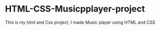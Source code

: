 # HTML-CSS-Musicpplayer-project
This is my html and Css project, I made Music player using HTML and CSS
